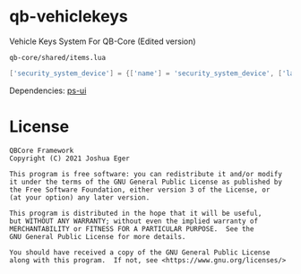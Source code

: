 # qb-vehiclekeys

Vehicle Keys System For QB-Core (Edited version)

`qb-core/shared/items.lua`

```lua
['security_system_device'] = {['name'] = 'security_system_device', ['label'] = 'Security System Hacking Device', ['weight'] = 100, ['type'] = 'item', ['image'] = 'security_system_device.png', ['unique'] = true, ['useable'] = true, ['shouldClose'] = true, ['combinable'] = nil, ['description'] = 'This device look sus'},
```

Dependencies: [ps-ui](https://github.com/Project-Sloth/ps-ui)

# License

    QBCore Framework
    Copyright (C) 2021 Joshua Eger

    This program is free software: you can redistribute it and/or modify
    it under the terms of the GNU General Public License as published by
    the Free Software Foundation, either version 3 of the License, or
    (at your option) any later version.

    This program is distributed in the hope that it will be useful,
    but WITHOUT ANY WARRANTY; without even the implied warranty of
    MERCHANTABILITY or FITNESS FOR A PARTICULAR PURPOSE.  See the
    GNU General Public License for more details.

    You should have received a copy of the GNU General Public License
    along with this program.  If not, see <https://www.gnu.org/licenses/>
